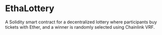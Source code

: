 # EthaLottery
A Solidity smart contract for a decentralized lottery where participants buy tickets with Ether, and a winner is randomly selected using Chainlink VRF.
